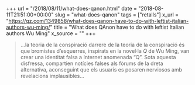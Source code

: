 +++
url = "/2018/08/11/what-does-qanon.html"
date = "2018-08-11T21:51:00+00:00"
slug = "what-does-qanon"
tags = ["retalls"]
x_url = "https://qz.com/1349858/what-does-qanon-have-to-do-with-leftist-italian-authors-wu-ming/"
title = "What does QAnon have to do with leftist Italian authors Wu Ming"
x_source = ""
+++


> …la teoria de la conspiració darrere de la teoria de la conspiració és que bromistes d’esquerres, inspirats en la novel·la *Q* de Wu Ming, van crear una identitat falsa a Internet anomenada “Q”. Sota aquesta disfressa, compartien notícies falses als fòrums de la dreta alternativa, aconseguint que els usuaris es posaren nerviosos amb revelacions implausibles…
